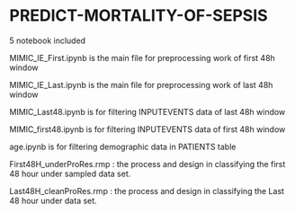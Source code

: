 # PREDICT-MORTALITY-OF-SEPSIS

5 notebook included

MIMIC_IE_First.ipynb is the main file for preprocessing work of first 48h window

MIMIC_IE_Last.ipynb is the main file for preprocessing work of last 48h window

MIMIC_Last48.ipynb is for filtering INPUTEVENTS data of last 48h window

MIMIC_first48.ipynb is for filtering INPUTEVENTS data of first 48h window

age.ipynb is for filtering demographic data in PATIENTS table

First48H_underProRes.rmp : the process and design in classifying the first 48 hour under sampled data set.

Last48H_cleanProRes.rmp : the process and design in classifying the Last 48 hour under data set.
